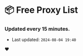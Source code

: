# :package: Free Proxy List
### Updated every 15 minutes.

- Last updated: `2024-08-04 19:40`

:heart:

